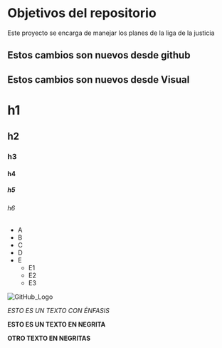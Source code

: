 # Objetivos del repositorio

Este proyecto se encarga de manejar los planes de la liga de la justicia

## Estos cambios son nuevos desde github
## Estos cambios son nuevos desde Visual

# h1
## h2 
### h3
#### h4
##### h5
###### h6

* A
* B
* C 
* D 
* E
  * E1
  * E2
  * E3

![GitHub_Logo](https://user-images.githubusercontent.com/105849423/199217999-963266a1-3941-441b-8f16-e2fdd10d86b7.png)

_ESTO ES UN TEXTO CON ÉNFASIS_

__ESTO ES UN TEXTO EN NEGRITA__

**OTRO TEXTO EN NEGRITAS**

